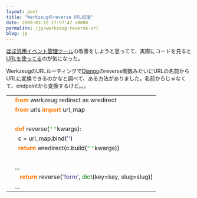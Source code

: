 ```yaml
---
layout: post
title: "Werkzeugのreverse URL処理"
date: 2009-03-12 17:57:47 +0000
permalink: /jp/werkzeug-reverse-url
blog: jp
---
```


<p><a href="http://twisted-mind.appspot.com/">ほぼ汎用イベント管理ツール</a>の改善をしようと思ってて、実際にコードを見ると<a href="http://bitbucket.org/voluntas/twisted-mind/src/tip/views.py#cl-132">URLを使ってる</a>のが気になった。</p>

<p>WerkzeugのURLルーティングで<a href="http://www.djangoproject.com/" title="Django">Django</a>のreverse関数みたいにURLの名前からURLに変換できるのかなと調べて、ある方法がありました。名前からじゃなくて、endpointから変換するけど。。。</p>

<div class="codeblock amc_python amc_short"><table><tr class="amc_code_odd"><td class="amc_line"><div class="amc1"></div></td><td><span style="color: #ff7700;font-weight:bold;">from</span> werkzeug redirect as wredirect<br /></td></tr><tr class="amc_code_even"><td class="amc_line"><div class="amc2"></div></td><td><span style="color: #ff7700;font-weight:bold;">from</span> urls <span style="color: #ff7700;font-weight:bold;">import</span> url_map<br /></td></tr><tr class="amc_code_odd"><td class="amc_line"><div class="amc3"></div></td><td><br /></td></tr><tr class="amc_code_even"><td class="amc_line"><div class="amc4"></div></td><td><span style="color: #ff7700;font-weight:bold;">def</span> reverse<span style="color: black;">&#40;</span><span style="color: #66cc66;">**</span>kwargs<span style="color: black;">&#41;</span>:<br /></td></tr><tr class="amc_code_odd"><td class="amc_line"><div class="amc5"></div></td><td>&nbsp; c = url_map.<span style="color: black;">bind</span><span style="color: black;">&#40;</span><span style="color: #483d8b;">''</span><span style="color: black;">&#41;</span><br /></td></tr><tr class="amc_code_even"><td class="amc_line"><div class="amc6"></div></td><td>&nbsp; <span style="color: #ff7700;font-weight:bold;">return</span> wredirect<span style="color: black;">&#40;</span>c.<span style="color: black;">build</span><span style="color: black;">&#40;</span><span style="color: #66cc66;">**</span>kwargs<span style="color: black;">&#41;</span><span style="color: black;">&#41;</span><br /></td></tr><tr class="amc_code_odd"><td class="amc_line"><div class="amc7"></div></td><td><br /></td></tr><tr class="amc_code_even"><td class="amc_line"><div class="amc8"></div></td><td>...<br /></td></tr><tr class="amc_code_odd"><td class="amc_line"><div class="amc9"></div></td><td>&nbsp; &nbsp;<span style="color: #ff7700;font-weight:bold;">return</span> reverse<span style="color: black;">&#40;</span><span style="color: #483d8b;">'form'</span>, <span style="color: #008000;">dict</span><span style="color: black;">&#40;</span>key=key, slug=slug<span style="color: black;">&#41;</span><span style="color: black;">&#41;</span><br /></td></tr><tr class="amc_code_even"><td class="amc_line"><div class="amc0"><div class="amc1"></div></div></td><td>...</td></tr></table></div>
<div class="sharethis">
        <script type="text/javascript" language="javascript">
          SHARETHIS.addEntry( {
            title : 'Werkzeugのreverse URL処理',
              url   : 'http://www.ianlewis.org/jp/werkzeug-reverse-url'}, 
            { button: true }
          ) ;
        </script></div>
